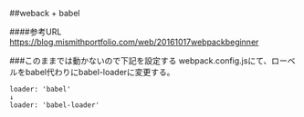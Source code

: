 ##weback + babel


####参考URL  
https://blog.mismithportfolio.com/web/20161017webpackbeginner


###このままでは動かないので下記を設定する
webpack.config.jsにて、ローベルをbabel代わりにbabel-loaderに変更する。

```
loader: 'babel'
↓
loader: 'babel-loader'

```